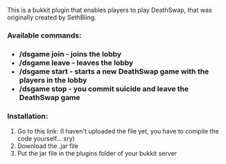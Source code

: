 This is a bukkit plugin that enables players to play DeathSwap, that was originally created by SethBling.

<h3>Available commands:<h3>

<ul>
<li>/dsgame join - joins the lobby</li>
<li>/dsgame leave - leaves the lobby</li>
<li>/dsgame start - starts a new DeathSwap game with the players in the lobby</li>
<li>/dsgame stop - you commit suicide and leave the DeathSwap game</li>
</ul>

<h3>Installation:</h3>

<ol>
<li>Go to this link: (I haven't uploaded the file yet, you have to compile the code yourself... sry)</li>
<li>Download the .jar file</li>
<li>Put the jar file in the plugins folder of your bukkit server</li>
</ol>






